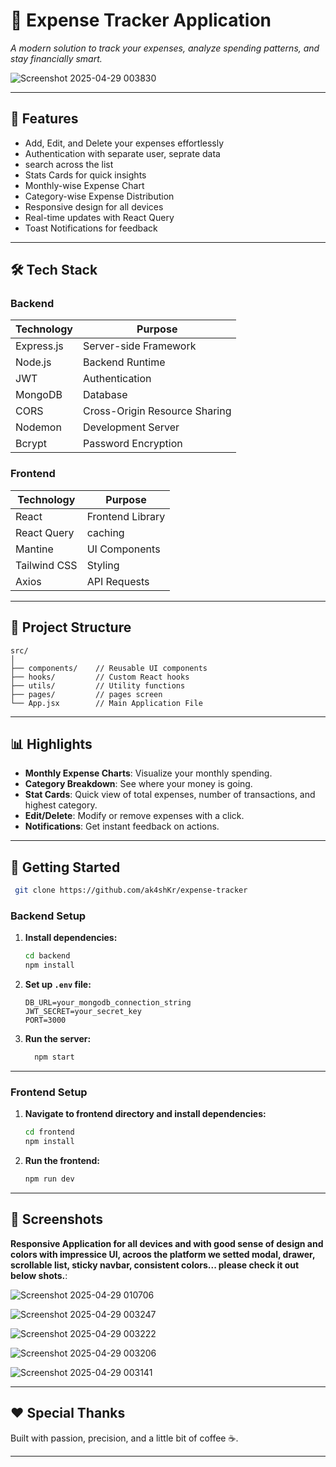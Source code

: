 # 💸 Expense Tracker Application

*A modern solution to track your expenses, analyze spending patterns, and stay financially smart.*

![Screenshot 2025-04-29 003830](https://github.com/user-attachments/assets/8b600c5f-272a-4b3d-bedd-9de7822bfca5)

---

## 🌟 Features

- Add, Edit, and Delete your expenses effortlessly
- Authentication with separate user, seprate data
- search across the list
- Stats Cards for quick insights
- Monthly-wise Expense Chart
- Category-wise Expense Distribution
- Responsive design for all devices
- Real-time updates with React Query
- Toast Notifications for feedback

---

## 🛠️ Tech Stack

### Backend
| Technology | Purpose |
|------------|---------|
| Express.js | Server-side Framework |
| Node.js | Backend Runtime |
| JWT | Authentication |
| MongoDB | Database |
| CORS | Cross-Origin Resource Sharing |
| Nodemon | Development Server |
| Bcrypt | Password Encryption |

### Frontend
| Technology | Purpose |
|------------|---------|
| React | Frontend Library |
| React Query | caching  |
| Mantine | UI Components |
| Tailwind CSS | Styling |
| Axios | API Requests |


---

## 📂 Project Structure

```
src/
│
├── components/    // Reusable UI components
├── hooks/         // Custom React hooks
├── utils/         // Utility functions
├── pages/         // pages screen
└── App.jsx        // Main Application File
```

---

## 📊 Highlights

- **Monthly Expense Charts**: Visualize your monthly spending.
- **Category Breakdown**: See where your money is going.
- **Stat Cards**: Quick view of total expenses, number of transactions, and highest category.
- **Edit/Delete**: Modify or remove expenses with a click.
- **Notifications**: Get instant feedback on actions.

---

## 🚀 Getting Started
  ```bash
   git clone https://github.com/ak4shKr/expense-tracker
   ```


### Backend Setup

1. **Install dependencies:**
   ```bash
   cd backend
   npm install
   ```

2. **Set up `.env` file:**
   ```
   DB_URL=your_mongodb_connection_string
   JWT_SECRET=your_secret_key
   PORT=3000
   ```

3. **Run the server:**
   ```bash
     npm start
   ```
---

### Frontend Setup

1. **Navigate to frontend directory and install dependencies:**
   ```bash
   cd frontend
   npm install
   ```

2. **Run the frontend:**
   ```bash
   npm run dev
   ```
---

## 📸 Screenshots
**Responsive Application for all devices and with good sense of design and colors with impressice UI, acroos the platform we setted modal, drawer, scrollable list, sticky navbar, consistent colors...
please check it out below shots.**:


![Screenshot 2025-04-29 010706](https://github.com/user-attachments/assets/39efd060-52ba-4cf9-88a6-c03b9540a559)



![Screenshot 2025-04-29 003247](https://github.com/user-attachments/assets/98418c5f-9734-4760-93c5-8dd440704457)



![Screenshot 2025-04-29 003222](https://github.com/user-attachments/assets/a4a0cc80-94ba-4e7e-9ca2-fafc587b278e)



![Screenshot 2025-04-29 003206](https://github.com/user-attachments/assets/0c13cd6b-cd91-42d1-b6d4-f9559a3ecd1c)



![Screenshot 2025-04-29 003141](https://github.com/user-attachments/assets/776c0fe1-a7d3-4c6d-b658-d276d3fc695b)


---

## ❤️ Special Thanks

Built with passion, precision, and a little bit of coffee ☕.

---
